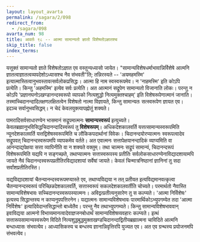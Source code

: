 ```yaml
---
layout: layout_avarta
permalink: /sagara/2/098
redirect_from:
  - /sagara/098
avarta_num: 98
title: आवर्तः ९८ -- आत्मा सामान्यतो ज्ञातो विशेषतोऽज्ञातश्च
skip_title: false
index_terms: 
---
```


यत्तूक्तं
सामान्यतो ज्ञाते विशेषतोऽज्ञात एव वस्तुन्यध्यासो जायेत। 
"सामान्यविशेषधर्माभावान्निर्विशेषे आत्मनि ज्ञातत्वाज्ञातत्वव्यपदेशोऽध्यासश्च नैव संभवती"ति;
तन्निरस्यते -- 'अयमहमस्मि' इत्यात्मास्तित्वानुभवस्तावत्सर्वलोकप्रसिद्धः। 
आत्मा हि नाम स्वस्वरूपमेव। न 'नाहमस्मि' इति कोऽपि प्रत्येति। किन्तु 'अहमस्मि' इत्येव सर्वः प्रत्येति। अत आत्मानं सद्रूपेण सामान्यतो विजानाति लोकः। परन्तु
न कोऽपि 'प्रज्ञानघनोऽखण्डानन्दस्वरूपो व्यापको नित्यशुद्धो नित्यमुक्तश्चाहम्' इति विशेषरूपेणात्मानं जानाति। तस्माच्चिदानन्दादिलक्षणलक्षितत्वेन
विशेषतो नात्मा विज्ञायते, किन्तु सामान्यतः सत्स्वरूपेण ज्ञायत एव।
इदञ्च सर्वानुभवसिद्धम्। न चेदं केवलयुक्त्यापह्नोतुं शक्यते।

पामरादिसर्वसाधारण्येन भासमानं सद्रूपमात्मनः **सामान्यस्वरूपं** इत्युच्यते। केवलब्रह्मानुभविसिद्धचिदानन्दादिस्वरूपं तु **विशेषरूपम्**।
अधिकदेशकालवर्ति यत्तत्सामान्यस्वरूपमिति न्यूनदेशकालवर्ति यत्तद्विशेषस्वरूपमिति च लौकिकपदार्थानां विवेकः। चिदानन्दयोरप्यात्मनः स्वरूपत्वादेव सद्रूपवत् चिदानन्दस्वरूपमपि व्यापकमेव वर्तते। अत एवात्मनः
सत्तापेक्षयानन्दादिकं व्याप्यमिति वा आनन्दाद्यपेक्षया सत्ता व्यापिनीति
वा न शक्यते वक्तुम्। तथा चात्मनः सद्रूपं सामान्यं, चिदानन्दरूपं विशेषरूपमिति यद्यपि न सङ्गच्छते, तथाप्यात्मनः सत्तास्वरूपस्य प्रतीतिः सर्वलोकसाधारण्येनाविद्यादशायामपि जायते नैवं चिदानन्दस्वरूपप्रतीतिरविद्यादशायां
सर्वेषां जायते। केवलं चिन्मात्रनिष्ठानां ज्ञानिनां तु सदा सर्वांशप्रतीतिरस्ति।

यद्यविद्यादशायां चैतन्यानन्दस्वरूपमप्यास्ते एव, तथाप्यविद्यया न तत् प्रतीयत
इत्यविद्यमानवत्कृत्वा चैतन्यानन्दस्वरूपं परिच्छिन्नदेशकालवर्ति, सत्तास्वरूपं
सकलदेशकालवर्तीति चोच्यते। परमार्थतो नैवास्ति सामान्यविशेषभावः सच्चिदानन्दस्वरूपस्यात्मनः। अविद्वत्प्रतीत्यनुसारेण तु स कल्प्यते। 'आत्मा निर्विशेषः'
इत्यस्य सिद्धान्तस्य न काप्यनुपपत्तिरनेन। यद्यात्मनः सामान्यविशेषभावः
पारमार्थिकोऽभ्युपगम्येत तदा 'आत्मा निर्विशेषः' इत्यादिवेदान्तसिद्धान्तो
बाध्येतैव। परन्तु नैव तथाभ्युपगम्यते। किन्तु सामान्यविशेषभाववान् इवाविद्यया
आत्मनो विभाव्यमानत्वादेवाज्ञजनबोधार्थं सामान्यविशेषव्यवहारः कल्प्यते।
इत्थं सत्तारूपसामान्यस्वरूपेण विदिते नित्यशुद्धबुद्धमुक्ताखण्डचिदानन्दाद्वितीयब्रह्मात्मना चाविदिते आत्मनि बन्धाध्यासः संभवत्येव। आध्यासिकस्य च
बन्धस्य ज्ञानान्निवृत्तिरपि युज्यत एव। अत एव ग्रन्थस्य प्रयोजनमपि संभवत्येव।
